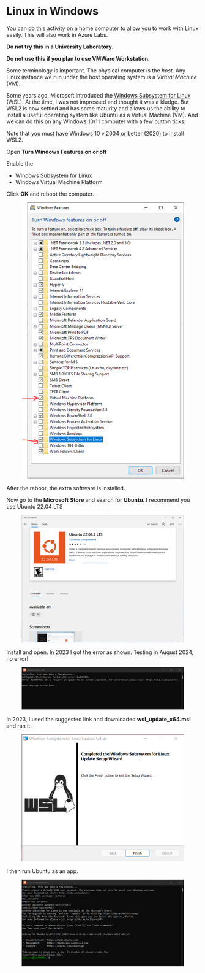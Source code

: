# Linux in Windows

You can do this activity on a home computer to allow you to work with Linux easily. This will also work in Azure Labs.&#x20;

**Do not try this in a University Laboratory**.

**Do not use this if you plan to use VMWare Workstation.**

Some terminology is important. The physical computer is the _host_. Any Linux instance we run under the host operating system is a _Virtual Machine_ (VM).

Some years ago, Microsoft introduced the [Windows Subsystem for Linux](https://learn.microsoft.com/en-us/windows/wsl/about) (WSL). At the time, I was not impressed and thought it was a kludge. But WSL2 is now settled and has some maturity and allows us the ability to install a useful operating system like Ubuntu as a Virtual Machine (VM). And we can do this on any Windows 10/11 computer with a few button ticks.

Note that you must have Windows 10 v.2004 or better (2020) to install WSL2.

Open **Turn Windows Features on or off**

Enable the&#x20;

* Windows Subsystem for Linux
* Windows Virtual Machine Platform

Click **OK** and reboot the computer.

<figure><img src="../.gitbook/assets/image (16).png" alt=""><figcaption></figcaption></figure>

After the reboot, the extra software is installed.

Now go to the **Microsoft** **Store** and search for **Ubuntu**. I recommend you use Ubuntu 22.04 LTS

<figure><img src="../.gitbook/assets/image (17).png" alt=""><figcaption></figcaption></figure>

Install and open. In 2023 I got the error as shown. Testing in August 2024, no error!

<figure><img src="../.gitbook/assets/image (18).png" alt=""><figcaption></figcaption></figure>

In 2023, I used the suggested link and downloaded **wsl\_update\_x64.msi** and ran it.

<figure><img src="../.gitbook/assets/image (19).png" alt=""><figcaption></figcaption></figure>

I then run Ubuntu as an app.

<figure><img src="../.gitbook/assets/image (21).png" alt=""><figcaption></figcaption></figure>

